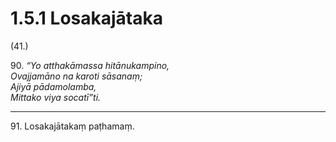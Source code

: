# 1.5.1 Losakajātaka

(41.)

90\. _“Yo atthakāmassa hitānukampino,_  
_Ovajjamāno na karoti sāsanaṃ;_  
_Ajiyā pādamolamba,_  
_Mittako viya socatī”ti._  

---

91\. Losakajātakaṃ paṭhamaṃ.
